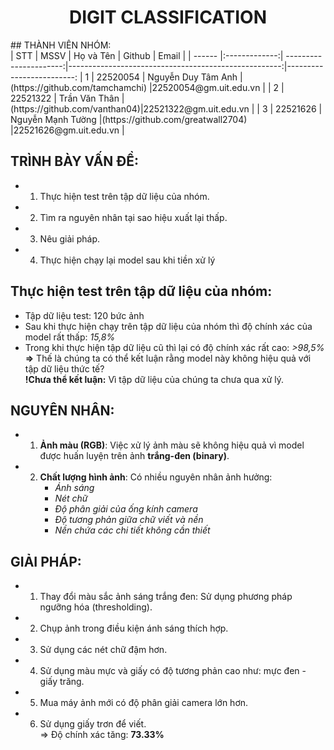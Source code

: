 <h1 align="center"><b>DIGIT CLASSIFICATION</b></h1>
## THÀNH VIÊN NHÓM: <br>
| STT    | MSSV          | Họ và Tên              | Github                                               | Email                   |
| ------ |:-------------:| ----------------------:|-----------------------------------------------------:|-------------------------:
| 1      | 22520054   | Nguyễn Duy Tâm Anh |(https://github.com/tamchamchi)          |22520054@gm.uit.edu.vn   |
| 2      | 22521322     | Trần Văn Thân       |(https://github.com/vanthan04)|22521322@gm.uit.edu.vn   |
| 3      | 22521626     | Nguyễn Mạnh Tường          |(https://github.com/greatwall2704)              |22521626@gm.uit.edu.vn   |

## TRÌNH BÀY VẤN ĐỀ:
- 1. Thực hiện test trên tập dữ liệu của nhóm.
- 2. Tìm ra nguyên nhân tại sao hiệu xuất lại thấp.
- 3. Nêu giải pháp.
- 4. Thực hiện chạy lại model sau khi tiền xử lý

## Thực hiện test trên tập dữ liệu của nhóm:
- Tập dữ liệu test: 120 bức ảnh
- Sau khi thực hiện chạy trên tập dữ liệu của nhóm thì độ chính xác của model rất thấp: *15,8%* <br>
- Trong khi thực hiện tập dữ liệu cũ thì lại có độ chính xác rất cao: *>98,5%* 
**=>** Thế là chúng ta có thể kết luận rằng model này không hiệu quả với tập dữ liệu thức tế? <br>
**!Chưa thể kết luận:** Vì tập dữ liệu của chúng ta chưa qua xử lý. 

## NGUYÊN NHÂN:
- 1. **Ảnh màu (RGB)**: Việc xử lý ảnh màu sẽ không hiệu quả vì model được huấn luyện trên ảnh **trắng-đen (binary)**.
- 2. **Chất lượng hình ảnh**: Có nhiều nguyên nhân ảnh hưởng:
     - *Ánh sáng* 
     - *Nét chữ* 
     - *Độ phân giải của ống kính camera*
     - *Độ tương phản giữa chữ viết và nền*
     - *Nền chứa các chi tiết không cần thiết* 

## GIẢI PHÁP:
- 1. Thay đổi màu sắc ảnh sáng trắng đen: Sử dụng phương pháp ngưỡng hóa (thresholding).
- 2. Chụp ảnh trong điều kiện ánh sáng thích hợp.
- 3. Sử dụng các nét chữ đậm hơn.
- 4. Sử dụng màu mực và giấy có độ tương phản cao như: mực đen - giấy trăng.
- 5. Mua máy ảnh mới có độ phân giải camera lớn hơn.
- 6. Sử dụng giấy trơn để viết. <br>
=> Độ chính xác tăng:  **73.33%**



